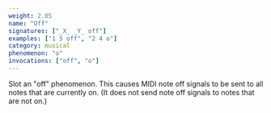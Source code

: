 ```yaml
---
weight: 2.05
name: "Off"
signatures: ["_X_ _Y_ off"]
examples: ["1 5 off", "2 4 o"]
category: musical
phenomenon: "o"
invocations: ["off", "o"]
---
```

Slot an "off" phenomenon. This causes MIDI note off signals to be sent to all notes that are currently on. (It does not send note off signals to notes that are not on.)